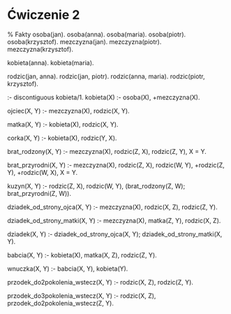 # Ćwiczenie 2
% Fakty
osoba(jan).
osoba(anna).
osoba(maria).
osoba(piotr).
osoba(krzysztof).
mezczyzna(jan).
mezczyzna(piotr).
mezczyzna(krzysztof).

kobieta(anna).
kobieta(maria).

rodzic(jan, anna).
rodzic(jan, piotr).
rodzic(anna, maria).
rodzic(piotr, krzysztof).

:- discontiguous kobieta/1.
kobieta(X) :- 
    osoba(X),
    \+mezczyzna(X).

ojciec(X, Y) :- 
    mezczyzna(X), 
    rodzic(X, Y).

matka(X, Y) :- 
    kobieta(X),
    rodzic(X, Y).

corka(X, Y) :- 
    kobieta(X),
    rodzic(Y, X).

brat_rodzony(X, Y) :- 
    mezczyzna(X), 
    rodzic(Z, X),
    rodzic(Z, Y),
    X \= Y.

brat_przyrodni(X, Y) :-
    mezczyzna(X),
    rodzic(Z, X),
    rodzic(W, Y),
    \+rodzic(Z, Y),
    \+rodzic(W, X),
    X \= Y.

kuzyn(X, Y) :- 
    rodzic(Z, X),
    rodzic(W, Y),
    (brat_rodzony(Z, W); 
    brat_przyrodni(Z, W)).

dziadek_od_strony_ojca(X, Y) :-
    mezczyzna(X), 
    rodzic(X, Z),
    rodzic(Z, Y).

dziadek_od_strony_matki(X, Y) :- 
    mezczyzna(X),
    matka(Z, Y),
    rodzic(X, Z).

dziadek(X, Y) :- 
    dziadek_od_strony_ojca(X, Y); 
    dziadek_od_strony_matki(X, Y).

babcia(X, Y) :-
    kobieta(X),
    matka(X, Z),
    rodzic(Z, Y).

wnuczka(X, Y) :- 
    babcia(X, Y),
    kobieta(Y).

przodek_do2pokolenia_wstecz(X, Y) :-
    rodzic(X, Z),
    rodzic(Z, Y).

przodek_do3pokolenia_wstecz(X, Y) :-
    rodzic(X, Z), 
    przodek_do2pokolenia_wstecz(Z, Y).


